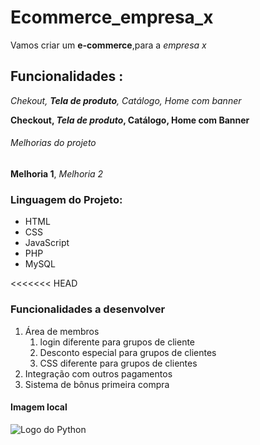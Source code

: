 # Ecommerce_empresa_x

Vamos criar um **e-commerce**,para a *empresa x*

## Funcionalidades :

_Chekout, **Tela de produto**, Catálogo, Home com banner_

**Checkout, _Tela de produto_, Catálogo, Home com Banner**

###### Melhorias do projeto

__Melhoria 1__, _Melhoria 2_

### Linguagem do Projeto:

* HTML
* CSS
* JavaScript
* PHP
* MySQL

<<<<<<< HEAD
### Funcionalidades a desenvolver

1. Área de membros
    1. login diferente para grupos de cliente
    2. Desconto especial para grupos de clientes
    3. CSS diferente para grupos de clientes
2. Integração com outros pagamentos
3. Sistema de bônus primeira compra

#### Imagem local

![Logo do Python](img/python.png)

